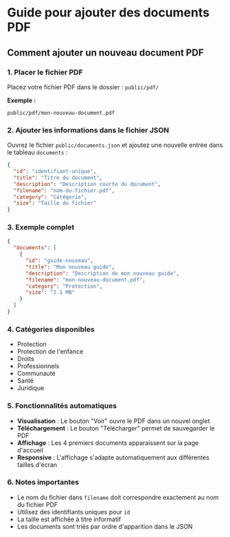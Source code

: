 # Guide pour ajouter des documents PDF

## Comment ajouter un nouveau document PDF

### 1. Placer le fichier PDF
Placez votre fichier PDF dans le dossier : `public/pdf/`

**Exemple :**
```
public/pdf/mon-nouveau-document.pdf
```

### 2. Ajouter les informations dans le fichier JSON
Ouvrez le fichier `public/documents.json` et ajoutez une nouvelle entrée dans le tableau `documents` :

```json
{
  "id": "identifiant-unique",
  "title": "Titre du document",
  "description": "Description courte du document",
  "filename": "nom-du-fichier.pdf",
  "category": "Catégorie",
  "size": "Taille du fichier"
}
```

### 3. Exemple complet
```json
{
  "documents": [
    {
      "id": "guide-nouveau",
      "title": "Mon nouveau guide",
      "description": "Description de mon nouveau guide",
      "filename": "mon-nouveau-document.pdf",
      "category": "Protection",
      "size": "2.1 MB"
    }
  ]
}
```

### 4. Catégories disponibles
- Protection
- Protection de l'enfance
- Droits
- Professionnels
- Communauté
- Santé
- Juridique

### 5. Fonctionnalités automatiques
- **Visualisation** : Le bouton "Voir" ouvre le PDF dans un nouvel onglet
- **Téléchargement** : Le bouton "Télécharger" permet de sauvegarder le PDF
- **Affichage** : Les 4 premiers documents apparaissent sur la page d'accueil
- **Responsive** : L'affichage s'adapte automatiquement aux différentes tailles d'écran

### 6. Notes importantes
- Le nom du fichier dans `filename` doit correspondre exactement au nom du fichier PDF
- Utilisez des identifiants uniques pour `id`
- La taille est affichée à titre informatif
- Les documents sont triés par ordre d'apparition dans le JSON
